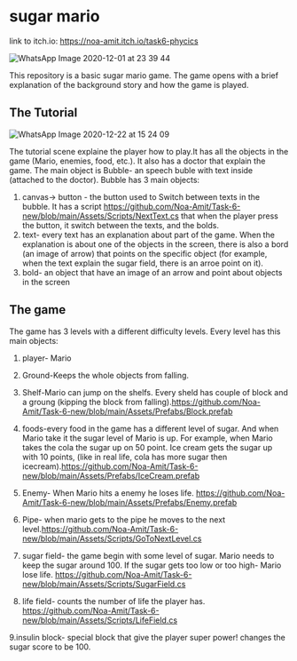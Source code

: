 # sugar mario

link to itch.io: https://noa-amit.itch.io/task6-phycics

![WhatsApp Image 2020-12-01 at 23 39 44](https://user-images.githubusercontent.com/57709369/100800089-c0a34e80-342e-11eb-9960-91874483b361.jpeg)


This repository is a basic sugar mario game. 
The game opens with a brief explanation of the background story and how the game is played.

## The Tutorial
![WhatsApp Image 2020-12-22 at 15 24 09](https://user-images.githubusercontent.com/57709369/102893297-08cff280-446a-11eb-9ae9-caa80fe6de56.jpeg)


The tutorial scene explaine the player how to play.It has all the objects in the game (Mario, enemies, food, etc.). It also has a doctor that explain the game.
The main object is Bubble- an speech buble with text inside (attached to the doctor).
Bubble has 3 main objects:
1. canvas-> button - the button used to Switch between texts in the bubble. It has a script https://github.com/Noa-Amit/Task-6-new/blob/main/Assets/Scripts/NextText.cs
that when the player press the button, it switch between the texts, and the bolds.
2. text- every text has an explanation about part of the game. When the explanation is about one of the objects in the screen, there is also a bord (an image of arrow) that points on the specific object (for example, when the text explain the sugar field, there is an arroe point on it).
3. bold- an object that have an image of an arrow and point about objects in the screen

## The game
The game has 3 levels with a different difficulty levels.
Every level has this main objects:
1. player- Mario
2. Ground-Keeps the whole objects from falling.

3. Shelf-Mario can jump on the shelfs. Every sheld has couple of block and a groung (kipping the block from falling).https://github.com/Noa-Amit/Task-6-new/blob/main/Assets/Prefabs/Block.prefab

4. foods-every food in the game has a different level of sugar. And when Mario take it the sugar level of Mario is up. For example, when Mario takes the cola the sugar up on 50 point. Ice cream gets the sugar up with 10 points, (like in real life, cola has more sugar then icecream).https://github.com/Noa-Amit/Task-6-new/blob/main/Assets/Prefabs/IceCream.prefab


5. Enemy- When Mario hits a enemy he loses life. https://github.com/Noa-Amit/Task-6-new/blob/main/Assets/Prefabs/Enemy.prefab

6. Pipe- when mario gets to the pipe he moves to the next level.https://github.com/Noa-Amit/Task-6-new/blob/main/Assets/Scripts/GoToNextLevel.cs

7. sugar field- the game begin with some level of sugar. Mario needs to keep the sugar around 100. If the sugar gets too low or too high- Mario lose life. https://github.com/Noa-Amit/Task-6-new/blob/main/Assets/Scripts/SugarField.cs

8. life field- counts the number of life the player has.
https://github.com/Noa-Amit/Task-6-new/blob/main/Assets/Scripts/LifeField.cs

9.insulin block- special block that give the player super power! changes the sugar score to be 100.
 
